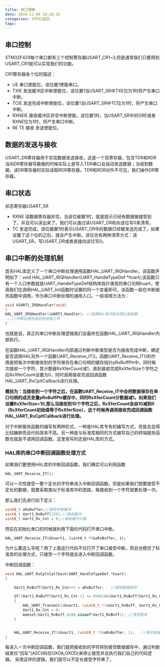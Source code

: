 ```yaml
---
title: 串口理解
date: 2019-11-04 16:16:25
categories: STM32底层
tags:
---
```


## 串口控制

STM32F429每个串口都有三个控制寄存器USART_CR1~3,但是通常我们只要用到USART_CR1就可以实现我们的功能。

CR1寄存器各个位的描述：

- UE 串口使能位，该位置1使能串口。
- TXIE 发送缓冲区中断使能位，该位置1当USART_SR中TXE位为1时将产生串口中断。
- TCIE 发送完成中断使能位，该位置1当USART_SR中TC位为1时，将产生串口中断。
- RXNEIE 接收缓冲区非空中断使能，该位置1时，当USART_SR中的ORE或者RXNE位为1时，将产生串口中断。
- RE TE 接收 发送使能位。

## 数据的发送与接收

USART_DR寄存器用于实现数据发送接收，这是一个双寄存器，包含TDR和RDR当向DR寄存器写数据的时候实际上是写入TDR串口会自动发送数据；当收到数据，读DR寄存器时实际读取RDR寄存器。TDR和RDR对外不可见，我们操作DR寄存器。

## 串口状态

状态寄存器USART_SR

- RXNE 读数据寄存器非空，当该位被置1时，就是提示已经有数据被接受到了，并且可以读出来了。我们可以通过读USART_DR和向该位写0来清零。
- TC 发送完成，该位被置1时表示USART_DR中的数据已经被发送完成了。如果设置了这个位的之后，就会产生中断。该位也有两种清零方式：读USART_SR，写USART_DR或者直接向该位写0。

## 串口中断的处理机制

首先HAL库定义了一个串口中断处理通用函数HAL_UART_IRQHandler，该函数声明如下：void HAL_UART_IRQHandler(UART_HandleTypeDef *huart);该函数只有一个入口参数就是UART_HandleTypeDef结构体指针类型的串口句柄huart，使用我们在调用HAL_UART_Init函数时设置的同一个变量即可。该函数一般在中断服务函数中调用，作为串口中断处理的通用入口。一般调用方法为：

``` c
void USART1_IRQHandler(void)
{
HAL_UART_IRQHandler(&UART1_Handler); //调用HAL库中断处理公用函数
...//中断处理完成后的结束工作
}
```

也就是说，真正的串口中断处理逻辑我们会最终在函数HAL_UART_IRQHandler内部执行。

在函数HAL_UART_IRQHandler内部通过判断中断类型是否为接收完成中断，确定是否调用HAL另外一个函数UART_Receive_IT()。函数UART_Receive_IT()的作用是把每次中断接收到的字符保存在串口句柄的缓存指针pRxBuffPtr中，同时每次接收一个字符，其计数器RxXferCount减1，直到接收完成RxXferSize个字符之后RxXferCount设置为0，同时调用接收完成回调函数HAL_UART_RxCpltCallback进行处理。

**概括为：当接收到一个字符之后，在函数UART_Receive_IT中会把数据保存在串口句柄的成员变量pRxBuffPtr缓存中，同时RxXferCount计数器减1。如果我们设置RxXferSize=10,那么当接收到10个字符之后，RxXferCount会由10减到0（RxXferCount初始值等于RxXferSize），这个时候再调用接收完成回调函数HAL_UART_RxCpltCallback进行处理。**

对于中断服务函数的编写有两种形式，一种是HAL库专有的编写方式，但是会显得比较臃肿而且代码效率不高。另一种是与标准库相同的方式编写自己的终端服务函数也就是不调用回调函数。这里我写的还是HAL库的方式。

### HAL库的串口中断回调函数处理方式

如果我们要使用HAL库的中断回调函数，我们确实可以利用函数

`HAL_UART_Receive_IT();`

可以一次性接受一整个定长的字符串进入中断回调函数。但是如果我们想要接受不定长的数据，就要采取类似于标准库中的思路，每接收到一个字符就要处理一次。

那么我们先进行如下定义：

``` C
uint8_t aRxBuffer;//接收中断缓冲
uint8_t Uart1_RxBuff[256];//接收缓冲
uint8_t Uart1_Rx_Cnt = 0;//接收缓冲计数
```

然后在初始化串口的时候就利用下面的代码打开串口中断。

`HAL_UART_Receive_IT(&huart1, (uint8_t *)&aRxBuffer, 1);`

为什么要这么写呢？用了上面这行代码不仅打开了串口接受中断，而且也模仿了标准库的处理方式，只接受一个字符就会进入中断回调函数。

中断回调函数：

``` C
void HAL_UART_RxCpltCallback(UART_HandleTypeDef *huart)
{

    Uart1_RxBuff[Uart1_Rx_Cnt++] = aRxBuffer;   //接收数据转存

    if((Uart1_RxBuff[Uart1_Rx_Cnt-1] == 0x0A)&&(Uart1_RxBuff[Uart1_Rx_Cnt-2] == 0x0D)) //判断结束位
    {
        HAL_UART_Transmit(&huart1, (uint8_t *)&Uart1_RxBuff, Uart1_Rx_Cnt,0xFFFF); //将收到的信息发送出去
        Uart1_Rx_Cnt = 0;
        memset(Uart1_RxBuff,0x00,sizeof(Uart1_RxBuff)); //清空数组
    }


    HAL_UART_Receive_IT(&huart1, (uint8_t *)&aRxBuffer, 1);   //再开启接收中断
}
```

每进入一次中断回调函数，我们就把接收到的字符转到接受数据缓存中，通过判断结束位“回车”(ASCII码位OXOA,OXOD)来停止接受并且执行我们自己的代码逻辑。
采用这样的逻辑，我们就可以不定长接受字符串了。

